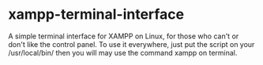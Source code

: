 # xampp-terminal-interface
A simple terminal interface for XAMPP on Linux, for those who can't or don't like the control panel.
To use it everywhere, just put the script on your /usr/local/bin/ then you will may use the command xampp on terminal.
